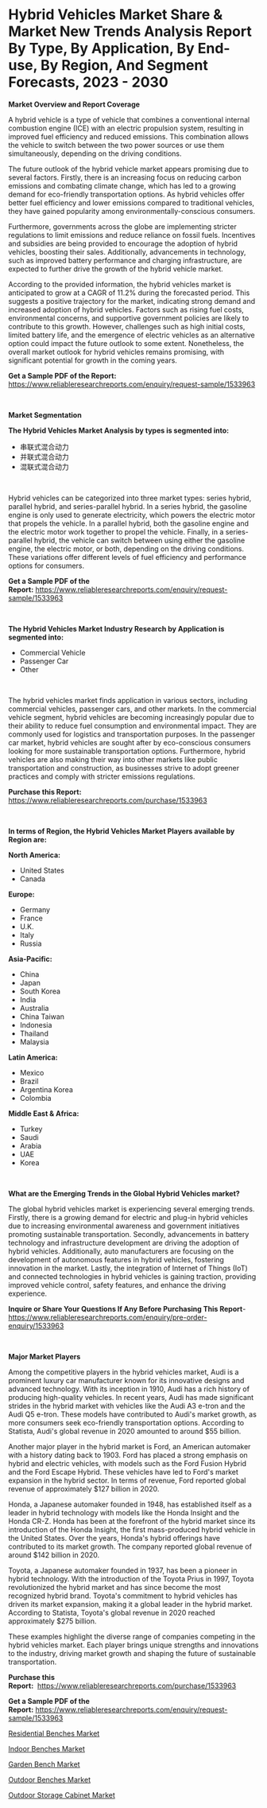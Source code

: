 <p><h1>Hybrid Vehicles Market Share & Market New Trends Analysis Report By Type, By Application, By End-use, By Region, And Segment Forecasts, 2023 - 2030</h1></p><p><strong>Market Overview and Report Coverage</strong></p>
<p><p>A hybrid vehicle is a type of vehicle that combines a conventional internal combustion engine (ICE) with an electric propulsion system, resulting in improved fuel efficiency and reduced emissions. This combination allows the vehicle to switch between the two power sources or use them simultaneously, depending on the driving conditions.</p><p>The future outlook of the hybrid vehicle market appears promising due to several factors. Firstly, there is an increasing focus on reducing carbon emissions and combating climate change, which has led to a growing demand for eco-friendly transportation options. As hybrid vehicles offer better fuel efficiency and lower emissions compared to traditional vehicles, they have gained popularity among environmentally-conscious consumers.</p><p>Furthermore, governments across the globe are implementing stricter regulations to limit emissions and reduce reliance on fossil fuels. Incentives and subsidies are being provided to encourage the adoption of hybrid vehicles, boosting their sales. Additionally, advancements in technology, such as improved battery performance and charging infrastructure, are expected to further drive the growth of the hybrid vehicle market.</p><p>According to the provided information, the hybrid vehicles market is anticipated to grow at a CAGR of 11.2% during the forecasted period. This suggests a positive trajectory for the market, indicating strong demand and increased adoption of hybrid vehicles. Factors such as rising fuel costs, environmental concerns, and supportive government policies are likely to contribute to this growth. However, challenges such as high initial costs, limited battery life, and the emergence of electric vehicles as an alternative option could impact the future outlook to some extent. Nonetheless, the overall market outlook for hybrid vehicles remains promising, with significant potential for growth in the coming years.</p></p>
<p><strong>Get a Sample PDF of the Report:</strong> <a href="https://www.reliableresearchreports.com/enquiry/request-sample/1533963">https://www.reliableresearchreports.com/enquiry/request-sample/1533963</a></p>
<p>&nbsp;</p>
<p><strong>Market Segmentation</strong></p>
<p><strong>The Hybrid Vehicles Market Analysis by types is segmented into:</strong></p>
<p><ul><li>串联式混合动力</li><li>并联式混合动力</li><li>混联式混合动力</li></ul></p>
<p>&nbsp;</p>
<p><p>Hybrid vehicles can be categorized into three market types: series hybrid, parallel hybrid, and series-parallel hybrid. In a series hybrid, the gasoline engine is only used to generate electricity, which powers the electric motor that propels the vehicle. In a parallel hybrid, both the gasoline engine and the electric motor work together to propel the vehicle. Finally, in a series-parallel hybrid, the vehicle can switch between using either the gasoline engine, the electric motor, or both, depending on the driving conditions. These variations offer different levels of fuel efficiency and performance options for consumers.</p></p>
<p><strong>Get a Sample PDF of the Report:</strong>&nbsp;<a href="https://www.reliableresearchreports.com/enquiry/request-sample/1533963">https://www.reliableresearchreports.com/enquiry/request-sample/1533963</a></p>
<p>&nbsp;</p>
<p><strong>The Hybrid Vehicles Market Industry Research by Application is segmented into:</strong></p>
<p><ul><li>Commercial Vehicle</li><li>Passenger Car</li><li>Other</li></ul></p>
<p>&nbsp;</p>
<p><p>The hybrid vehicles market finds application in various sectors, including commercial vehicles, passenger cars, and other markets. In the commercial vehicle segment, hybrid vehicles are becoming increasingly popular due to their ability to reduce fuel consumption and environmental impact. They are commonly used for logistics and transportation purposes. In the passenger car market, hybrid vehicles are sought after by eco-conscious consumers looking for more sustainable transportation options. Furthermore, hybrid vehicles are also making their way into other markets like public transportation and construction, as businesses strive to adopt greener practices and comply with stricter emissions regulations.</p></p>
<p><strong>Purchase this Report:</strong>&nbsp; <a href="https://www.reliableresearchreports.com/purchase/1533963">https://www.reliableresearchreports.com/purchase/1533963</a></p>
<p>&nbsp;</p>
<p><strong>In terms of Region, the Hybrid Vehicles Market Players available by Region are:</strong></p>
<p>
    <p> <strong> North America: </strong>
        <ul>
            <li>United States</li>
            <li>Canada</li>
        </ul>
        </p> 
    <p> <strong> Europe: </strong>
        <ul>
            <li>Germany</li>
            <li>France</li>
            <li>U.K.</li>
            <li>Italy</li>
            <li>Russia</li>
        </ul>
        </p> 
    <p> <strong> Asia-Pacific: </strong>
        <ul>
            <li>China</li>
            <li>Japan</li>
            <li>South Korea</li>
            <li>India</li>
            <li>Australia</li>
            <li>China Taiwan</li>
            <li>Indonesia</li>
            <li>Thailand</li>
            <li>Malaysia</li>
        </ul>
        </p> 
    <p> <strong> Latin America: </strong>
        <ul>
            <li>Mexico</li>
            <li>Brazil</li>
            <li>Argentina Korea</li>
            <li>Colombia</li>
        </ul>
        </p> 
    <p> <strong> Middle East & Africa: </strong>
        <ul>
            <li>Turkey</li>
            <li>Saudi</li>
            <li>Arabia</li>
            <li>UAE</li>
            <li>Korea</li>
        </ul>
    </p>
    </p>
<p>&nbsp;</p>
<p><strong>What are the Emerging Trends in the Global Hybrid Vehicles market?</strong></p>
<p><p>The global hybrid vehicles market is experiencing several emerging trends. Firstly, there is a growing demand for electric and plug-in hybrid vehicles due to increasing environmental awareness and government initiatives promoting sustainable transportation. Secondly, advancements in battery technology and infrastructure development are driving the adoption of hybrid vehicles. Additionally, auto manufacturers are focusing on the development of autonomous features in hybrid vehicles, fostering innovation in the market. Lastly, the integration of Internet of Things (IoT) and connected technologies in hybrid vehicles is gaining traction, providing improved vehicle control, safety features, and enhance the driving experience.</p></p>
<p><strong>Inquire or Share Your Questions If Any Before Purchasing This Report</strong>- <a href="https://www.reliableresearchreports.com/enquiry/pre-order-enquiry/1533963">https://www.reliableresearchreports.com/enquiry/pre-order-enquiry/1533963</a></p>
<p>&nbsp;</p>
<p><strong>Major Market Players</strong></p>
<p><p>Among the competitive players in the hybrid vehicles market, Audi is a prominent luxury car manufacturer known for its innovative designs and advanced technology. With its inception in 1910, Audi has a rich history of producing high-quality vehicles. In recent years, Audi has made significant strides in the hybrid market with vehicles like the Audi A3 e-tron and the Audi Q5 e-tron. These models have contributed to Audi's market growth, as more consumers seek eco-friendly transportation options. According to Statista, Audi's global revenue in 2020 amounted to around $55 billion.</p><p>Another major player in the hybrid market is Ford, an American automaker with a history dating back to 1903. Ford has placed a strong emphasis on hybrid and electric vehicles, with models such as the Ford Fusion Hybrid and the Ford Escape Hybrid. These vehicles have led to Ford's market expansion in the hybrid sector. In terms of revenue, Ford reported global revenue of approximately $127 billion in 2020.</p><p>Honda, a Japanese automaker founded in 1948, has established itself as a leader in hybrid technology with models like the Honda Insight and the Honda CR-Z. Honda has been at the forefront of the hybrid market since its introduction of the Honda Insight, the first mass-produced hybrid vehicle in the United States. Over the years, Honda's hybrid offerings have contributed to its market growth. The company reported global revenue of around $142 billion in 2020.</p><p>Toyota, a Japanese automaker founded in 1937, has been a pioneer in hybrid technology. With the introduction of the Toyota Prius in 1997, Toyota revolutionized the hybrid market and has since become the most recognized hybrid brand. Toyota's commitment to hybrid vehicles has driven its market expansion, making it a global leader in the hybrid market. According to Statista, Toyota's global revenue in 2020 reached approximately $275 billion.</p><p>These examples highlight the diverse range of companies competing in the hybrid vehicles market. Each player brings unique strengths and innovations to the industry, driving market growth and shaping the future of sustainable transportation.</p></p>
<p><strong>Purchase this Report:</strong>&nbsp;&nbsp;<a href="https://www.reliableresearchreports.com/purchase/1533963">https://www.reliableresearchreports.com/purchase/1533963</a></p>
<p></p>
<p><strong>Get a Sample PDF of the Report:</strong>&nbsp;<a href="https://www.reliableresearchreports.com/enquiry/request-sample/1533963">https://www.reliableresearchreports.com/enquiry/request-sample/1533963</a></p>
<p><p><a href="https://medium.com/@lisasanchez1968/residential-benches-market-size-market-outlook-and-market-forecast-2023-to-2030-db608ac99bd9">Residential Benches Market</a></p><p><a href="https://medium.com/@beverlychen69/indoor-benches-market-insight-market-trends-growth-forecasted-from-2023-to-2030-41f4bb1d7108">Indoor Benches Market</a></p><p><a href="https://medium.com/@brittanyrobertson07/garden-bench-market-size-market-outlook-and-market-forecast-2023-to-2030-604a68bd0cde">Garden Bench Market</a></p><p><a href="https://medium.com/@rachelyoung56/outdoor-benches-market-insight-market-trends-growth-forecasted-from-2023-to-2030-394d2f195c70">Outdoor Benches Market</a></p><p><a href="https://medium.com/@debramedina73/outdoor-storage-cabinet-market-insights-into-market-cagr-market-trends-and-growth-strategies-4964dfc0190b">Outdoor Storage Cabinet Market</a></p></p>